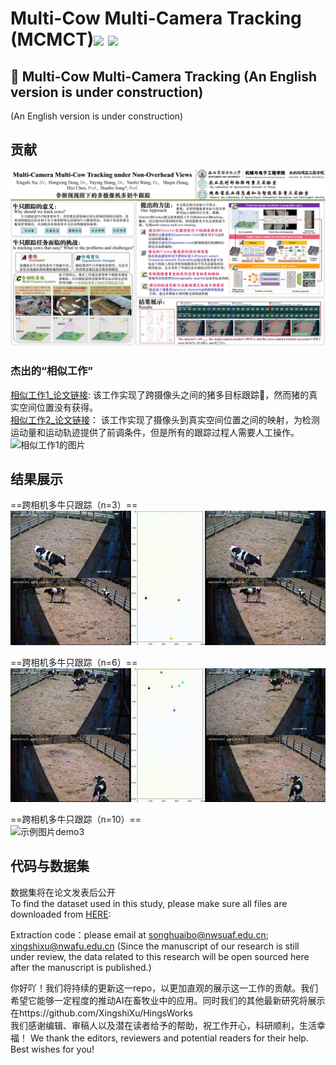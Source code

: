 # Multi-Cow Multi-Camera Tracking (MCMCT)![](https://img.shields.io/badge/contributor-XingshiXu-brightgreen.svg)  ![](https://img.shields.io/badge/State-Updating-orange.svg)
## 📖 Multi-Cow Multi-Camera Tracking (An English version is under construction) 

(An English version is under construction)
  
## 贡献  
![示例图片1](https://github.com/XingshiXu/MCMCT/blob/main/%E8%AE%BA%E6%96%87.jpg)  
  
### 杰出的“相似工作”  
[相似工作1_论文链接](https://drive.google.com/file/d/1ecdUNkKhlcNxA0ZbvaZBc8qJdrLHAmUV/view): 
该工作实现了跨摄像头之间的猪多目标跟踪🐖，然而猪的真实空间位置没有获得。  
[相似工作2_论文链接](https://www.sciencedirect.com/science/article/pii/S0168159123002046)：
该工作实现了摄像头到真实空间位置之间的映射，为检测运动量和运动轨迹提供了前调条件，但是所有的跟踪过程人需要人工操作。  
![相似工作1的图片](https://github.com/XingshiXu/MCMCT/blob/main/multicam-tracking-of-pigs.gif)    

## 结果展示  
==跨相机多牛只跟踪（n=3）==  
![示例图片demo3](https://github.com/XingshiXu/MCMCT/blob/main/DEMO3fast%2000_00_00-00_00_30.gif)  
   
==跨相机多牛只跟踪（n=6）==  
![示例图片demo3](https://github.com/XingshiXu/MCMCT/blob/main/DEMO6fast%2000_00_00-00_00_30.gif)   
  
==跨相机多牛只跟踪（n=10）==  
![示例图片demo3](https://github.com/XingshiXu/MCMCT/blob/main/DEMO10fast%2000_00_00-00_00_30.gif)    
 
## 代码与数据集 
数据集将在论文发表后公开  
To find the dataset used in this study, please make sure all files are downloaded from [HERE](https://pan.baidu.com/s/1675c35QjB4OXbnwClF0zwQ):

Extraction code：please email at songhuaibo@nwsuaf.edu.cn; xingshixu@nwafu.edu.cn
(Since the manuscript of our research is still under review, the data related to this research will be open sourced here after the manuscript is published.)
  

  
你好吖！我们将持续的更新这一repo，以更加直观的展示这一工作的贡献。我们希望它能够一定程度的推动AI在畜牧业中的应用。同时我们的其他最新研究将展示在https://github.com/XingshiXu/HingsWorks  
我们感谢编辑、审稿人以及潜在读者给予的帮助，祝工作开心，科研顺利，生活幸福！ 
We thank the editors, reviewers and potential readers for their help. Best wishes for you!  
